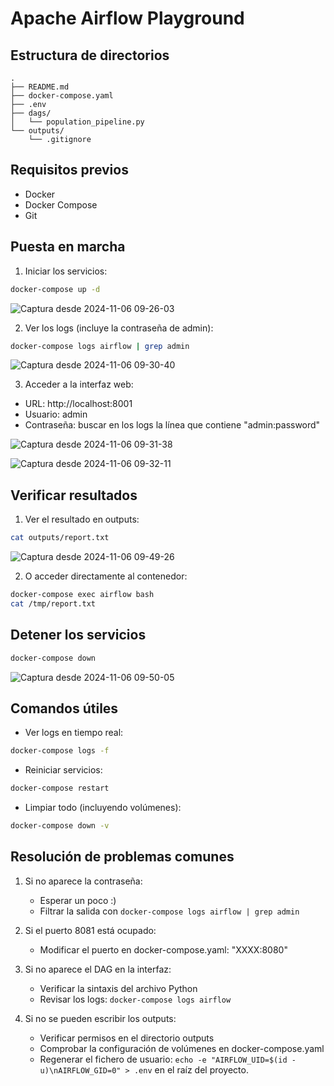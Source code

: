# Apache Airflow Playground

## Estructura de directorios

```
.
├── README.md
├── docker-compose.yaml
├── .env
├── dags/
│   └── population_pipeline.py
└── outputs/
    └── .gitignore
```

## Requisitos previos
- Docker
- Docker Compose
- Git

## Puesta en marcha

1. Iniciar los servicios:
```bash
docker-compose up -d
```

![Captura desde 2024-11-06 09-26-03](https://github.com/user-attachments/assets/243618ea-2b0e-4e7b-91d7-5c39cbcb5bf6)

2. Ver los logs (incluye la contraseña de admin):
```bash
docker-compose logs airflow | grep admin
```

![Captura desde 2024-11-06 09-30-40](https://github.com/user-attachments/assets/46510438-9646-41ac-9787-32ea507ce404)

3. Acceder a la interfaz web:
- URL: http://localhost:8001
- Usuario: admin
- Contraseña: buscar en los logs la línea que contiene "admin:password"

![Captura desde 2024-11-06 09-31-38](https://github.com/user-attachments/assets/539191dd-f64c-423d-9866-3ec5e14d2509)

![Captura desde 2024-11-06 09-32-11](https://github.com/user-attachments/assets/42319990-bfae-4499-8f6e-a7d9589baeb9)

## Verificar resultados

1. Ver el resultado en outputs:
```bash
cat outputs/report.txt
```

![Captura desde 2024-11-06 09-49-26](https://github.com/user-attachments/assets/20440fc0-dd45-4ac6-b8af-1f18f5c4c423)

2. O acceder directamente al contenedor:
```bash
docker-compose exec airflow bash
cat /tmp/report.txt
```

## Detener los servicios

```bash
docker-compose down
```

![Captura desde 2024-11-06 09-50-05](https://github.com/user-attachments/assets/ee73d0ec-7d2b-4e6f-b087-574beb4f35fb)

## Comandos útiles

- Ver logs en tiempo real:
```bash
docker-compose logs -f
```

- Reiniciar servicios:
```bash
docker-compose restart
```

- Limpiar todo (incluyendo volúmenes):
```bash
docker-compose down -v
```

## Resolución de problemas comunes

1. Si no aparece la contraseña:
   - Esperar un poco :)
   - Filtrar la salida con `docker-compose logs airflow | grep admin`

2. Si el puerto 8081 está ocupado:
   - Modificar el puerto en docker-compose.yaml: "XXXX:8080"

3. Si no aparece el DAG en la interfaz:
   - Verificar la sintaxis del archivo Python
   - Revisar los logs: `docker-compose logs airflow`

4. Si no se pueden escribir los outputs:
   - Verificar permisos en el directorio outputs
   - Comprobar la configuración de volúmenes en docker-compose.yaml
   - Regenerar el fichero de usuario: `echo -e "AIRFLOW_UID=$(id -u)\nAIRFLOW_GID=0" > .env` en el raíz del proyecto.

